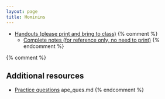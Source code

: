 ```yaml
---
layout: page
title: Hominins
---
```


* [Handouts (please print and bring to class)](/materials/homo.handouts.pdf)
{% comment %} 
  * [Complete notes (for reference only, no need to print)](/materials/homo.complete.pdf)
{% endcomment %} 

{% comment %} 
## Additional resources

* [Practice questions](ape_ques.html)
ape_ques.md
{% endcomment %} 


